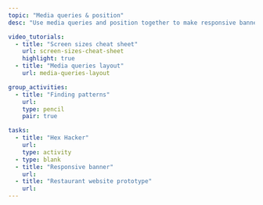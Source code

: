 ```yaml
---
topic: "Media queries & position"
desc: "Use media queries and position together to make responsive banners & layouts."

video_tutorials:
  - title: "Screen sizes cheat sheet"
    url: screen-sizes-cheat-sheet
    highlight: true
  - title: "Media queries layout"
    url: media-queries-layout

group_activities:
  - title: "Finding patterns"
    url:
    type: pencil
    pair: true

tasks:
  - title: "Hex Hacker"
    url:
    type: activity
  - type: blank
  - title: "Responsive banner"
    url:
  - title: "Restaurant website prototype"
    url:
---
```

